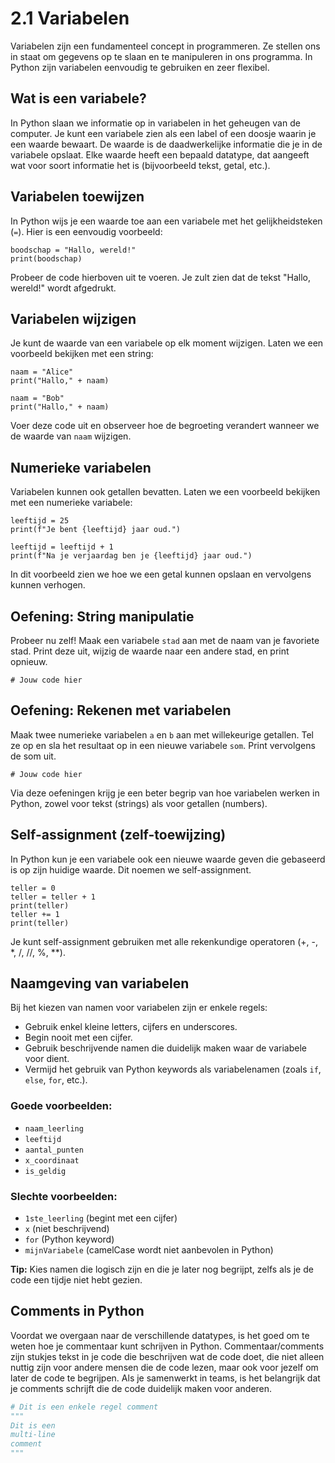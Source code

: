 # 2.1 Variabelen

Variabelen zijn een fundamenteel concept in programmeren. Ze stellen ons in staat om gegevens op te slaan en te manipuleren in ons programma. In Python zijn variabelen eenvoudig te gebruiken en zeer flexibel.

## Wat is een variabele?

In Python slaan we informatie op in variabelen in het geheugen van de computer. Je kunt een variabele zien als een label of een doosje waarin je een waarde bewaart. De waarde is de daadwerkelijke informatie die je in de variabele opslaat. Elke waarde heeft een bepaald datatype, dat aangeeft wat voor soort informatie het is (bijvoorbeeld tekst, getal, etc.).

## Variabelen toewijzen

In Python wijs je een waarde toe aan een variabele met het gelijkheidsteken (`=`). Hier is een eenvoudig voorbeeld:

<pre><code>boodschap = "Hallo, wereld!"
print(boodschap)
</code></pre>

<codapi-snippet sandbox="python" editor="basic"></codapi-snippet>

Probeer de code hierboven uit te voeren. Je zult zien dat de tekst "Hallo, wereld!" wordt afgedrukt.

## Variabelen wijzigen

Je kunt de waarde van een variabele op elk moment wijzigen. Laten we een voorbeeld bekijken met een string:

<pre><code>naam = "Alice"
print("Hallo," + naam)

naam = "Bob"
print("Hallo," + naam)
</code></pre>

<codapi-snippet sandbox="python" editor="basic"></codapi-snippet>

Voer deze code uit en observeer hoe de begroeting verandert wanneer we de waarde van `naam` wijzigen.

## Numerieke variabelen

Variabelen kunnen ook getallen bevatten. Laten we een voorbeeld bekijken met een numerieke variabele:

<pre><code>leeftijd = 25
print(f"Je bent {leeftijd} jaar oud.")

leeftijd = leeftijd + 1
print(f"Na je verjaardag ben je {leeftijd} jaar oud.")
</code></pre>

<codapi-snippet sandbox="python" editor="basic"></codapi-snippet>

In dit voorbeeld zien we hoe we een getal kunnen opslaan en vervolgens kunnen verhogen.

## Oefening: String manipulatie

Probeer nu zelf! Maak een variabele `stad` aan met de naam van je favoriete stad. Print deze uit, wijzig de waarde naar een andere stad, en print opnieuw.

<pre><code># Jouw code hier
</code></pre>

<codapi-snippet sandbox="python" editor="basic"></codapi-snippet>

## Oefening: Rekenen met variabelen

Maak twee numerieke variabelen `a` en `b` aan met willekeurige getallen. Tel ze op en sla het resultaat op in een nieuwe variabele `som`. Print vervolgens de som uit.

<pre><code># Jouw code hier
</code></pre>

<codapi-snippet sandbox="python" editor="basic"></codapi-snippet>

Via deze oefeningen krijg je een beter begrip van hoe variabelen werken in Python, zowel voor tekst (strings) als voor getallen (numbers).

## Self-assignment (zelf-toewijzing)

In Python kun je een variabele ook een nieuwe waarde geven die gebaseerd is op zijn huidige waarde. Dit noemen we self-assignment.

<pre><code>teller = 0
teller = teller + 1
print(teller)
teller += 1
print(teller)
</code></pre>

<codapi-snippet sandbox="python" editor="basic"></codapi-snippet>

Je kunt self-assignment gebruiken met alle rekenkundige operatoren (+, -, *, /, //, %, **).

## Naamgeving van variabelen

Bij het kiezen van namen voor variabelen zijn er enkele regels:

* Gebruik enkel kleine letters, cijfers en underscores.
* Begin nooit met een cijfer.
* Gebruik beschrijvende namen die duidelijk maken waar de variabele voor dient.
* Vermijd het gebruik van Python keywords als variabelenamen (zoals `if`, `else`, `for`, etc.).

### Goede voorbeelden:

* `naam_leerling`
* `leeftijd`
* `aantal_punten`
* `x_coordinaat`
* `is_geldig`

### Slechte voorbeelden:

* `1ste_leerling` (begint met een cijfer)
* `x` (niet beschrijvend)
* `for` (Python keyword)
* `mijnVariabele` (camelCase wordt niet aanbevolen in Python)

**Tip:** Kies namen die logisch zijn en die je later nog begrijpt, zelfs als je de code een tijdje niet hebt gezien.


## Comments in Python

Voordat we overgaan naar de verschillende datatypes, is het goed om te weten hoe je commentaar kunt schrijven in Python. Commentaar/comments zijn stukjes tekst in je code die beschrijven wat de code doet, die niet alleen nuttig zijn voor andere mensen die de code lezen, maar ook voor jezelf om later de code te begrijpen. Als je samenwerkt in teams, is het belangrijk dat je comments schrijft die de code duidelijk maken voor anderen.

```python
# Dit is een enkele regel comment
"""
Dit is een
multi-line
comment
"""
```